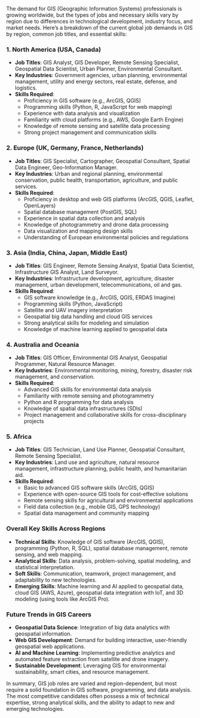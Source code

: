 The demand for GIS (Geographic Information Systems) professionals is growing worldwide, but the types of jobs and necessary skills vary by region due to differences in technological development, industry focus, and market needs. Here’s a breakdown of the current global job demands in GIS by region, common job titles, and essential skills:

### 1. **North America (USA, Canada)**
- **Job Titles**: GIS Analyst, GIS Developer, Remote Sensing Specialist, Geospatial Data Scientist, Urban Planner, Environmental Consultant.
- **Key Industries**: Government agencies, urban planning, environmental management, utility and energy sectors, real estate, defense, and logistics.
- **Skills Required**:
  - Proficiency in GIS software (e.g., ArcGIS, QGIS)
  - Programming skills (Python, R, JavaScript for web mapping)
  - Experience with data analysis and visualization
  - Familiarity with cloud platforms (e.g., AWS, Google Earth Engine)
  - Knowledge of remote sensing and satellite data processing
  - Strong project management and communication skills

### 2. **Europe (UK, Germany, France, Netherlands)**
- **Job Titles**: GIS Specialist, Cartographer, Geospatial Consultant, Spatial Data Engineer, Geo-Information Manager.
- **Key Industries**: Urban and regional planning, environmental conservation, public health, transportation, agriculture, and public services.
- **Skills Required**:
  - Proficiency in desktop and web GIS platforms (ArcGIS, QGIS, Leaflet, OpenLayers)
  - Spatial database management (PostGIS, SQL)
  - Experience in spatial data collection and analysis
  - Knowledge of photogrammetry and drone data processing
  - Data visualization and mapping design skills
  - Understanding of European environmental policies and regulations

### 3. **Asia (India, China, Japan, Middle East)**
- **Job Titles**: GIS Engineer, Remote Sensing Analyst, Spatial Data Scientist, Infrastructure GIS Analyst, Land Surveyor.
- **Key Industries**: Infrastructure development, agriculture, disaster management, urban development, telecommunications, oil and gas.
- **Skills Required**:
  - GIS software knowledge (e.g., ArcGIS, QGIS, ERDAS Imagine)
  - Programming skills (Python, JavaScript)
  - Satellite and UAV imagery interpretation
  - Geospatial big data handling and cloud GIS services
  - Strong analytical skills for modeling and simulation
  - Knowledge of machine learning applied to geospatial data

### 4. **Australia and Oceania**
- **Job Titles**: GIS Officer, Environmental GIS Analyst, Geospatial Programmer, Natural Resource Manager.
- **Key Industries**: Environmental monitoring, mining, forestry, disaster risk management, and conservation.
- **Skills Required**:
  - Advanced GIS skills for environmental data analysis
  - Familiarity with remote sensing and photogrammetry
  - Python and R programming for data analysis
  - Knowledge of spatial data infrastructures (SDIs)
  - Project management and collaborative skills for cross-disciplinary projects

### 5. **Africa**
- **Job Titles**: GIS Technician, Land Use Planner, Geospatial Consultant, Remote Sensing Specialist.
- **Key Industries**: Land use and agriculture, natural resource management, infrastructure planning, public health, and humanitarian aid.
- **Skills Required**:
  - Basic to advanced GIS software skills (ArcGIS, QGIS)
  - Experience with open-source GIS tools for cost-effective solutions
  - Remote sensing skills for agricultural and environmental applications
  - Field data collection (e.g., mobile GIS, GPS technology)
  - Spatial data management and community mapping

### **Overall Key Skills Across Regions**
- **Technical Skills**: Knowledge of GIS software (ArcGIS, QGIS), programming (Python, R, SQL), spatial database management, remote sensing, and web mapping.
- **Analytical Skills**: Data analysis, problem-solving, spatial modeling, and statistical interpretation.
- **Soft Skills**: Communication, teamwork, project management, and adaptability to new technologies.
- **Emerging Skills**: Machine learning and AI applied to geospatial data, cloud GIS (AWS, Azure), geospatial data integration with IoT, and 3D modeling (using tools like ArcGIS Pro).

### **Future Trends in GIS Careers**
- **Geospatial Data Science**: Integration of big data analytics with geospatial information.
- **Web GIS Development**: Demand for building interactive, user-friendly geospatial web applications.
- **AI and Machine Learning**: Implementing predictive analytics and automated feature extraction from satellite and drone imagery.
- **Sustainable Development**: Leveraging GIS for environmental sustainability, smart cities, and resource management.

In summary, GIS job roles are varied and region-dependent, but most require a solid foundation in GIS software, programming, and data analysis. The most competitive candidates often possess a mix of technical expertise, strong analytical skills, and the ability to adapt to new and emerging technologies.
